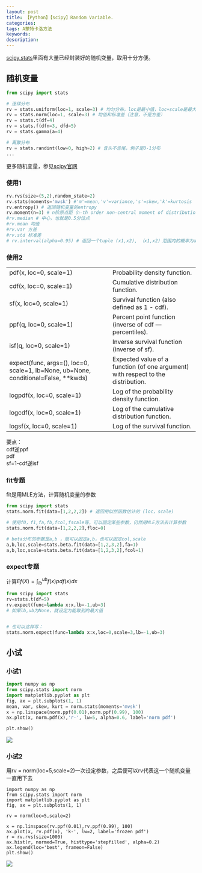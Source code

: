 ```yaml
---
layout: post
title: 【Python】【scipy】Random Variable.
categories:
tags: A蒙特卡洛方法
keywords:
description:
---
```


[scipy.stats](https://docs.scipy.org/doc/scipy/reference/stats.html)里面有大量已经封装好的随机变量，取用十分方便。  


## 随机变量

```py
from scipy import stats

# 连续分布
rv = stats.uniform(loc=1, scale=3) # 均匀分布，loc是最小值，loc+scale是最大值，例子是1~3之间的均匀分布
rv = stats.norm(loc=1, scale=3) # 均值和标准差（注意，不是方差）
rv = stats.t(df=4)
rv = stats.f(dfn=3, dfd=5)
rv = stats.gamma(a=4)

# 离散分布
rv = stats.randint(low=0, high=2) # 含头不含尾，例子是0-1分布
...
```


更多随机变量，参见<a href='https://docs.scipy.org/doc/scipy/reference/stats.html' target="stats">scipy官网</a>

### 使用1

```py
rv.rvs(size=(5,2),random_state=2)
rv.stats(moments='mvsk') #'m'=mean,'v'=variance,'s'=skew,'k'=kurtosis
rv.entropy() # 返回随机变量的entropy
rv.moment(n=3) # n阶原点距（n-th order non-central moment of distribution）
#rv.median # 中心，也就是0.5分位点
#rv.mean 均值
#rv.var 方差
#rv.std 标准差
# rv.interval(alpha=0.95) # 返回一个tuple (x1,x2), （x1,x2）范围内的概率为alpha,左右两边概率相等,等价于 (rv.ppf((1-alpha)/2),rv.ppf((1+alpha)/2))
```

### 使用2

|||
|--|--|
|pdf(x, loc=0, scale=1)|	Probability density function.
|cdf(x, loc=0, scale=1)|	Cumulative distribution function.
|sf(x, loc=0, scale=1)|	Survival function (also defined as 1 - cdf).
|ppf(q, loc=0, scale=1)|	Percent point function (inverse of cdf — percentiles).
|isf(q, loc=0, scale=1)|	Inverse survival function (inverse of sf).
|expect(func, args=(), loc=0, scale=1, lb=None, ub=None, conditional=False, **kwds)|	Expected value of a function (of one argument) with respect to the distribution.
|logpdf(x, loc=0, scale=1)|	Log of the probability density function.
|logcdf(x, loc=0, scale=1)|	Log of the cumulative distribution function.
|logsf(x, loc=0, scale=1)|	Log of the survival function.

要点：  
cdf逆ppf  
pdf  
sf=1-cdf逆isf  


### fit专题
fit是用MLE方法，计算随机变量的参数
```py
from scipy import stats
stats.norm.fit(data=[1,2,2,2]) # 返回用似然函数估计的 (loc，scale)

# 使用f0，f1,fa,fb,fcol,fscale等，可以固定某些参数，仍然用MLE方法去计算参数
stats.norm.fit(data=[1,2,2,2],floc=0)

# beta分布的参数是a,b ，既可以固定a,b，也可以固定col,scale
a,b,loc,scale=stats.beta.fit(data=[1,2,3,2],fa=1)
a,b,loc,scale=stats.beta.fit(data=[1,2,3,2],fcol=1)

```
### expect专题
计算$Ef(X)=\int_{lb}^{ub} f(x) pdf(x) dx$
```py
from scipy import stats
rv=stats.t(df=5)
rv.expect(func=lambda x:x,lb=-1,ub=3)
# 如果lb,ub为None，就设定为能取到的最大值


# 也可以这样写：
stats.norm.expect(func=lambda x:x,loc=0,scale=3,lb=-1,ub=3)

```
## 小试

### 小试1
```py
import numpy as np
from scipy.stats import norm
import matplotlib.pyplot as plt
fig, ax = plt.subplots(1, 1)
mean, var, skew, kurt = norm.stats(moments='mvsk')
x = np.linspace(norm.ppf(0.01),norm.ppf(0.99), 100)
ax.plot(x, norm.pdf(x),'r-', lw=5, alpha=0.6, label='norm pdf')

plt.show()
```
<img src='http://www.guofei.site/public/postimg/scipyrv2.png'>

### 小试2

用rv = norm(loc=5,scale=2)一次设定参数，之后便可以rv代表这一个随机变量一直用下去  

```
import numpy as np
from scipy.stats import norm
import matplotlib.pyplot as plt
fig, ax = plt.subplots(1, 1)

rv = norm(loc=5,scale=2)

x = np.linspace(rv.ppf(0.01),rv.ppf(0.99), 100)
ax.plot(x, rv.pdf(x), 'k-', lw=2, label='frozen pdf')
r = rv.rvs(size=1000)
ax.hist(r, normed=True, histtype='stepfilled', alpha=0.2)
ax.legend(loc='best', frameon=False)
plt.show()
```

<img src='http://www.guofei.site/public/postimg/scipyrv1.png'>
